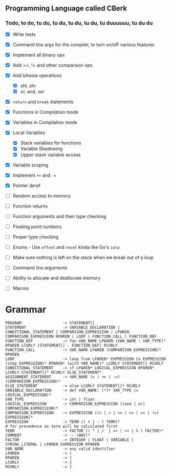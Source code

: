 ## Programming Language called CBerk

### Todo, to do, tu du, tu du, tu du, tu du, tu duuuuuu, tu du du

- [x] Write tests

- [x] Command line args for the compiler, to turn on/off various features
- [x] Implement all binary ops
- [x] Add ==, != and other comparison ops
- [x] Add bitwise operations
    - [x] shl, shr
    - [x] or, and, xor
- [x] `return` and `break` statements
- [x] Functions in Compilation mode
- [x] Variables in Compilation mode
- [x] Local Variables
    - [x] Stack variables for functions
    - [x] Variable Shadowing
    - [x] Upper stack variable access
- [x] Variable scoping
- [x] Implement `+=` and `-=`
- [x] Pointer deref
- [ ] Random access to memory

- [ ] Function returns
- [ ] Function arguments and their type checking
- [ ] Floating point numbers
- [ ] Proper type checking
- [ ] Enums - Use `offset` and `reset` kinda like Go's `iota`
- [ ] Make sure nothing is left on the stack when we break out of a loop
- [ ] Command line arguments
- [ ] Ability to allocate and deallocate memory
- [ ] Macros

# Grammar

    PROGRAM                  -> STATEMENT[]
    STATEMENT                -> VARIABLE_DECLARATION | CONDITIONAL_STATEMENT | COMPARISON_EXPRESSION | LPAREN COMPARISON_EXPRESSION RPAREN | LOOP | FUNCTION_CALL | FUNCTION_DEF
    FUNCTION_DEF             -> fun VAR_NAME LPAREN (VAR_NAME : VAR_TYPE)* RPAREN LCURLY (STATEMENT[] - FUNCTION_DEF) RCURLY
    FUNCTION_CALL            -> VAR_NAME LPAREN (COMPARISON_EXPRESSION)* RPAREN
    LOOP                     -> loop from LPAREN* EXPRESSION to EXPRESSION (step EXPRESSION)* RPAREN* (with VAR_NAME)* LCURLY STATEMENT[] RCURLY
    CONDITIONAL_STATEMENT    -> if LPAREN* LOGICAL_EXPRESSION RPAREN* LCURLY STATEMENT[]* RCURLY ELSE_STATEMENT*
    ASSIGNMENT_STATEMENT     -> VAR_NAME (= | += | -=) (COMPARISON_EXPRESSION)*
    ELSE_STATEMENT           -> else LCURLY STATEMENT[]* RCURLY
    VARIABLE_DECLARATION     -> def VAR_NAME: (*)* VAR_TYPE (= LOGICAL_EXPRESSION)*
    VAR_TYPE                 -> int | float
    LOGICAL_EXPRESSION       -> COMPARISON_EXPRESSION ((and | or) COMPARISON_EXPRESSION)*
    COMPARISON_EXPRESSION    -> EXPRESSION ((> | < | >= | <= | == | !=) EXPRESSION)*
    EXPRESSION               -> TERM (( + | - ) TERM)*                      # for precedence as term will be calculated first
    TERM                     -> FACTOR (( * | /  | << | >> | % ) FACTOR)*
    COMMENT                  -> -- (ANY)*
    FACTOR                   -> INTEGER | FLOAT | VARIABLE | STRING_LITERAL | LPAREN EXPRESSION RPAREN
    VAR_NAME                 -> any valid identifier
    LPAREN                   -> (
    RPAREN                   -> )
    LCURLY                   -> {
    RCURLY                   -> }
